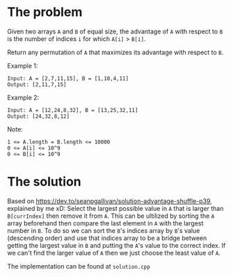 The problem
===

Given two arrays `A` and `B` of equal size, the advantage of `A` with respect to `B` is the number of indices `i` for which `A[i]` > `B[i]`.

Return any permutation of `A` that maximizes its advantage with respect to `B`.

 

Example 1:
```
Input: A = [2,7,11,15], B = [1,10,4,11]
Output: [2,11,7,15]
```
Example 2:
```
Input: A = [12,24,8,32], B = [13,25,32,11]
Output: [24,32,8,12]
 ```

Note:
```
1 <= A.length = B.length <= 10000
0 <= A[i] <= 10^9
0 <= B[i] <= 10^9
```

The solution
===
Based on https://dev.to/seanpgallivan/solution-advantage-shuffle-p39, explained by me xD:
Select the largest possible value in `A` that is larger than `B[currIndex]` then remove it from `A`. This can be ultilized by sorting the `A` array beforehand then compare the last element in `A` with the largest number in `B`. To do so we can sort the `B`'s indices array by `B`'s value (descending order) and use that indices array to be a bridge between getting the largest value in `B` and putting the `A`'s value to the correct index. If we can't find the larger value of `A` then we just choose the least value of `A`.

The implementation can be found at `solution.cpp`
